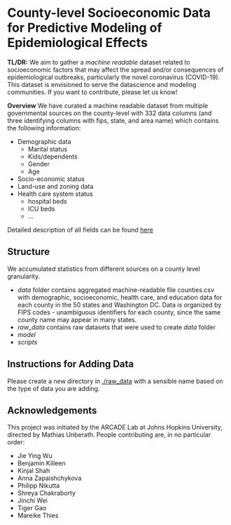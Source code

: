 # County-level Socioeconomic Data for Predictive Modeling of Epidemiological Effects

**TL/DR:** We aim to gather a *machine readable* dataset related to socioeconomic factors that may affect the spread and/or consequences of epidemiological outbreaks, particularly the novel coronavirus (COVID-19). This dataset is envisioned to serve the datascience and modeling communities. If you want to contribute, please let us know!

**Overview** 
We have curated a machine readable dataset from multiple governmental sources on the county-level with 332 data columns (and three identifying columns with fips, state, and area name) which contains the following information:
* Demographic data
  - Marital status
  - Kids/dependents
  - Gender
  - Age
* Socio-economic status
* Land-use and zoning data
* Health care system status
  - hospital beds
  - ICU beds
  - ...

Detailed description of all fields can be found [here](https://github.com/JieYingWu/COVID-19_US_County-level_Summaries/tree/master/data)

## Structure

We accumulated statistics from different sources on a county level granularity.
- *data* folder contains aggregated machine-readable file counties.csv with demographic, socioeconomic, health care, and education data for each county in the 50 states and Washington DC. Data is organized by FIPS codes - unambiguous identifiers for each county, since the same county name may appear in many states.
- *raw_data* contains raw datasets that were used to create *data* folder
- *model*
- *scripts*

## Instructions for Adding Data

Please create a new directory in [./raw_data](https://github.com/JieYingWu/disease_spread/raw_data)
with a sensible name based on the type of data you are adding.

## Acknowledgements
This project was initiated by the ARCADE Lab at Johns Hopkins University, directed by Mathias Unberath. People contributing are, in no particular order:
* Jie Ying Wu
* Benjamin Killeen
* Kinjal Shah
* Anna Zapaishchykova
* Philipp Nikutta
* Shreya Chakraborty
* Jinchi Wei
* Tiger Gao
* Mareike Thies
